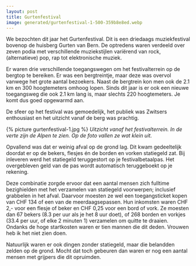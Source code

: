 ```yaml
---
layout: post
title: Gurtenfestival
image: generated/gurtenfestival-1-500-359b8e8ed.webp
---
```


We bezochten dit jaar het Gurtenfestival. Dit is een driedaags muziekfestival bovenop de huisberg Gurten van Bern. De optredens waren verdeeld over zeven podia met verschillende muziekstijlen variërend van rock, (alternatieve) pop, rap tot elektronische muziek.

Er waren drie verschillende toegangswegen om het festivalterrein op de bergtop te bereiken. Er was een bergtreintje, maar deze was overvol vanwege het grote aantal bezoekers. Naast de bergtrein kon men ook de 2.1 km en 300 hoogtemeters omhoog lopen. Sinds dit jaar is er ook een nieuwe toegangsweg die ook 2.1 km lang is, maar slechts 220 hoogtemeters. Je komt dus goed opgewarmd aan.

De sfeer op het festival was gemoedelijk, het publiek was Zwitsers enthousiast en het uitzicht vanaf de berg was prachtig.

{% picture gurtenfestival-1.jpg %}
_Uitzicht vanaf het festivalterrein. In de verte zijn de Alpen te zien. Op de foto vallen ze wat klein uit._

Opvallend was dat er weinig afval op de grond lag. Dit kwam gedeeltelijk doordat er op de bekers, flesjes én de borden en vorken statiegeld zat. Bij inleveren werd het statiegeld teruggestort op je festivalbetaalpas. Het overgebleven geld van de pas wordt automatisch teruggeboekt op je rekening.

Deze combinatie zorgde ervoor dat een aantal mensen zich fulltime bezighielden met het verzamelen van statiegeld voorwerpen; inclusief grabbelen in het afval. Daarvoor moesten ze wel een toegangsticket kopen van CHF 134 of een van de meerdaagsepassen. Hun inkomsten waren CHF 2,- voor een flesje of beker en CHF 0,25 voor een bord of vork. Ze moesten dan 67 bekers (8.3 per uur als je het 8 uur doet), of 268 borden en vorkjes (33.4 per uur, of elke 2 minuten 1) verzamelen om quitte te draaien. Ondanks de hoge startkosten waren er tien mannen die dit deden. Vrouwen heb ik het niet zien doen.

Natuurlijk waren er ook dingen zonder statiegeld, maar die belandden zelden op de grond. Mocht dat toch gebeuren dan waren er nog een aantal mensen met grijpers die dit opruimden.
